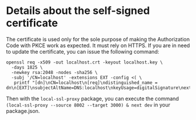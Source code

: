 # Details about the self-signed certificate

The certificate is used only for the sole purpose of making the Authorization Code with PKCE work as expected. It must rely on HTTPS. If you are in need to update the certificate, you can issue the following command:

```shell
openssl req -x509 -out localhost.crt -keyout localhost.key \
  -days 1825 \
  -newkey rsa:2048 -nodes -sha256 \
  -subj '/CN=localhost' -extensions EXT -config <( \
   printf "[dn]\nCN=localhost\n[req]\ndistinguished_name = dn\n[EXT]\nsubjectAltName=DNS:localhost\nkeyUsage=digitalSignature\nextendedKeyUsage=serverAuth")
```

Then with the `local-ssl-proxy` package, you can execute the command `(local-ssl-proxy --source 8002 --target 3000) & next dev` in your package.json.
